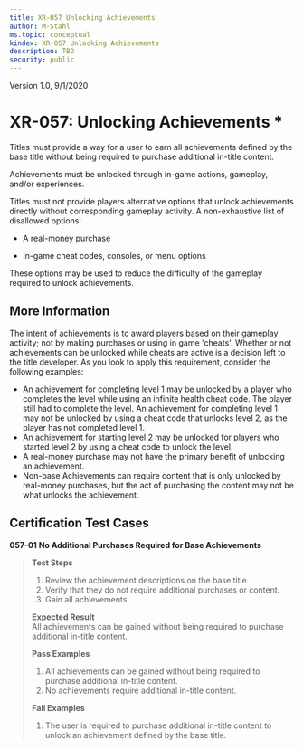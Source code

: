 ```yaml
---
title: XR-057 Unlocking Achievements
author: M-Stahl
ms.topic: conceptual
kindex: XR-057 Unlocking Achievements
description: TBD
security: public
---
```


Version 1.0, 9/1/2020


# XR-057: Unlocking Achievements \*

Titles must provide a way for a user to earn all achievements defined by the base title without being required to purchase additional in-title content.

Achievements must be unlocked through in-game actions, gameplay, and/or experiences.

Titles must not provide players alternative options that unlock achievements directly without corresponding gameplay activity. A non-exhaustive list of disallowed options:

* A real-money purchase

* In-game cheat codes, consoles, or menu options

These options may be used to reduce the difficulty of the gameplay required to unlock achievements.

## More Information

The intent of achievements is to award players based on their gameplay activity; not by making purchases or using in game 'cheats'. Whether or not achievements can be unlocked while cheats are active is a decision left to the title developer. As you look to apply this requirement, consider the following examples:

* An achievement for completing level 1 may be unlocked by a player who completes the level while using an infinite health cheat code. The player still had to complete the level.
An achievement for completing level 1 may not be unlocked by using a cheat code that unlocks level 2, as the player has not completed level 1.
* An achievement for starting level 2 may be unlocked for players who started level 2 by using a cheat code to unlock the level.
* A real-money purchase may not have the primary benefit of unlocking an achievement.
* Non-base Achievements can require content that is only unlocked by real-money purchases, but the act of purchasing the content may not be what unlocks the achievement.

## Certification Test Cases

**057-01 No Additional Purchases Required for Base Achievements**   

>
>**Test Steps**  
>1. Review the achievement descriptions on the base title.
>2. Verify that they do not require additional purchases or content.
>3. Gain all achievements.  
>
>**Expected Result**  
>All achievements can be gained without being required to purchase additional in-title content.  
>
>**Pass Examples**  
>1. All achievements can be gained without being required to purchase additional in-title content.
>2. No achievements require additional in-title content.  
>
>**Fail Examples**  
> 1. The user is required to purchase additional in-title content to unlock an achievement defined by the base title.